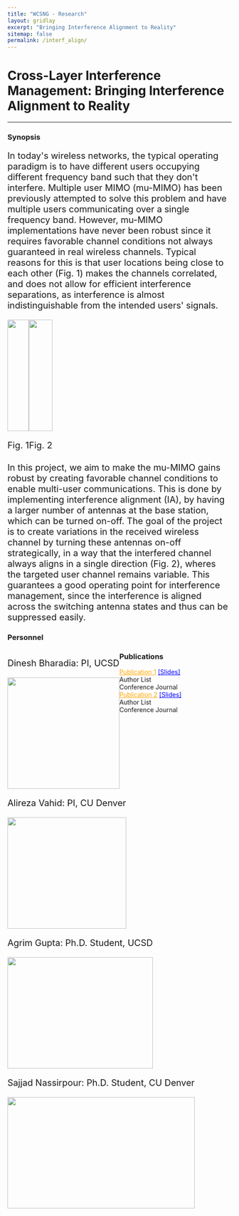 ```yaml
---
title: "WCSNG - Research"
layout: gridlay
excerpt: "Bringing Interference Alignment to Reality"
sitemap: false
permalink: /interf_align/
---
```


# Cross-Layer Interference Management: Bringing Interference Alignment to Reality
---

<!-- ### NSDI 2021
```
Authors: Manideep Dunna, Miao Meng, Po-Han Wang, Chi Zhang, Patrick Mercier, and Dinesh Bharadia
```
 -->

<!-- #### <a href="{{ site.url }}{{ site.baseurl }}/files/syncscatter.pdf" style="background-color: white; color: orange;">[Paper]</a> <a href="{{ site.url }}{{ site.baseurl }}/files/nsdi21_slides_dunna.pdf" style="background-color: white; color: purple;">[Slides]</a> <a href="https://drive.google.com/file/d/1HLOmupRVde8Akssg3BT88-4PR7vTBsR5/view?usp=sharing">[Video]</a>
 -->


### Synopsis
<p style="font-size:20px"> In today's wireless networks, the typical operating paradigm is to have different users occupying different frequency band such that they don't interfere. Multiple user MIMO (mu-MIMO) has been previously attempted to solve this problem and have multiple users communicating over a single frequency band. However, mu-MIMO implementations have never been robust since it requires favorable channel conditions not always guaranteed in real wireless channels. Typical reasons for this is that user locations being close to each other (Fig. 1) makes the channels correlated, and does not allow for efficient interference separations, as interference is almost indistinguishable from the intended users' signals. </p>

<div class="col-sm-12 clearfix">

<div class="col-sm-6" style="float: left;">
 <a href="{{ site.url }}{{ site.baseurl }}/images/pubpic/ia_fig1.png"><img src="{{ site.url }}{{ site.baseurl }}/images/pubpic/ia_fig1.png" width="100%" height="250px" style="float: center" > </a>
 <p style="font-size:20px">Fig. 1</p>
</div>


<div class="col-sm-6" style="float: left;">
 <a href="{{ site.url }}{{ site.baseurl }}/images/pubpic/ia_fig2.png"><img src="{{ site.url }}{{ site.baseurl }}/images/pubpic/ia_fig2.png" width="100%" height="250px" style="float: center" > </a>
 <p style="font-size:20px">Fig. 2</p>
</div>

</div>


<p style="margin-top:9cm; font-size:20px"> In this project, we aim to make the mu-MIMO gains robust by creating favorable channel conditions to enable multi-user communications. This is done by implementing interference alignment (IA), by having a larger number of antennas at the base station, which can be turned on-off. The goal of the project is to create variations in the received wireless channel by turning these antennas on-off strategically, in a way that the interfered channel always aligns in a single direction (Fig. 2), wheres the targeted user channel remains variable. This guarantees a good operating point for interference management, since the interference is aligned across the switching antenna states and thus can be suppressed easily. </p>

### Personnel


<div class="row">


<div class="col-sm-3" style="float: left;">
 <p style="font-size:20px">Dinesh Bharadia: PI, UCSD</p>
<a href="{{ site.url }}{{ site.baseurl }}/images/teampic/dinesh.jpg"><img src="{{ site.url }}{{ site.baseurl }}/images/teampic/dinesh.jpg" width="100%" height="250px" style="float: center" > </a>
</div>


<div class="col-sm-3" style="float: left;">
 <p style="font-size:20px">Alireza Vahid: PI, CU Denver</p>
<a href="{{ site.url }}{{ site.baseurl }}/images/teampic/alireza.png"><img src="{{ site.url }}{{ site.baseurl }}/images/teampic/alireza.png" width="100%"  height="250px" style="float: center" > </a>
</div>

<div class="col-sm-3" style="float: left;">
 <p style="font-size:20px">Agrim Gupta: Ph.D. Student, UCSD</p>
<a href="{{ site.url }}{{ site.baseurl }}/images/teampic/agrim.png"><img src="{{ site.url }}{{ site.baseurl }}/images/teampic/agrim.png" width="100%"  height="250px" style="float: center" > </a>
</div>


<div class="col-sm-3" style="float: left;">
 <p style="font-size:20px">Sajjad Nassirpour: Ph.D. Student, CU Denver</p>
<a href="{{ site.url }}{{ site.baseurl }}/images/teampic/sajjad.jpeg"><img src="{{ site.url }}{{ site.baseurl }}/images/teampic/sajjad.jpeg" width="100%"  height="250px" style="float: center" > </a>
</div>

</div>




### Publications




<div class = "row">
<div class="container">
<a style="background-color: white; color: orange;" href="{{ site.url }}{{ site.baseurl }}/files/Wiforce.pdf">Publication 1</a> <a style="background-color: white; color: blue;" href="{{ site.url }}{{ site.baseurl }}/files/WiforceSlides.pdf">[Slides]</a><br>
    Author List<br>
    Conference Journal<br>
</div>
</div>


<div class = "row">
<div class="container">
<a style="background-color: white; color: orange;" href="{{ site.url }}{{ site.baseurl }}/files/Wiforce.pdf">Publication 2</a> <a style="background-color: white; color: blue;" href="{{ site.url }}{{ site.baseurl }}/files/WiforceSlides.pdf">[Slides]</a><br>
    Author List<br>
    Conference Journal<br>
</div>
</div>
